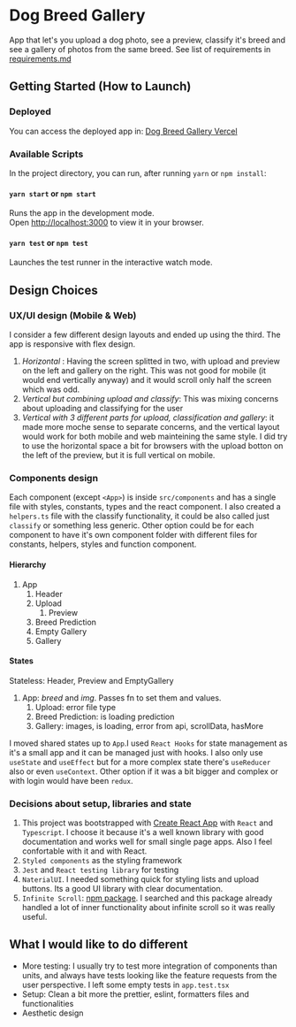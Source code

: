 # Dog Breed Gallery

App that let's you upload a dog photo, see a preview, classify it's breed and
see a gallery of photos from the same breed. See list of requirements in
[requirements.md](requirements.md)

## Getting Started (How to Launch)

### Deployed

You can access the deployed app in:
[Dog Breed Gallery Vercel](https://dog-breed-gallery.vercel.app/)

### Available Scripts

In the project directory, you can run, after running `yarn` or `npm install`:

#### `yarn start` or `npm start`

Runs the app in the development mode.\
Open [http://localhost:3000](http://localhost:3000) to view it in your browser.

#### `yarn test` or `npm test`

Launches the test runner in the interactive watch mode.

## Design Choices

### UX/UI design (Mobile & Web)

I consider a few different design layouts and ended up using the third. The app
is responsive with flex design.

1. _Horizontal_ : Having the screen splitted in two, with upload and preview on
   the left and gallery on the right. This was not good for mobile (it would end
   vertically anyway) and it would scroll only half the screen which was odd.
2. _Vertical but combining upload and classify_: This was mixing concerns about
   uploading and classifying for the user
3. _Vertical with 3 different parts for upload, classification and gallery_: it
   made more moche sense to separate concerns, and the vertical layout would
   work for both mobile and web mainteining the same style. I did try to use the
   horizontal space a bit for browsers with the upload botton on the left of the
   preview, but it is full vertical on mobile.

### Components design

Each component (except `<App>`) is inside `src/components` and has a single file
with styles, constants, types and the react component. I also created a
`helpers.ts` file with the classify functionality, it could be also called just
`classify` or something less generic. Other option could be for each component
to have it's own component folder with different files for constants, helpers,
styles and function component.

#### Hierarchy

1. App
   1. Header
   2. Upload
      1. Preview
   3. Breed Prediction
   4. Empty Gallery
   5. Gallery

#### States

Stateless: Header, Preview and EmptyGallery

1. App: _breed_ and _img_. Passes fn to set them and values.
   1. Upload: error file type
   2. Breed Prediction: is loading prediction
   3. Gallery: images, is loading, error from api, scrollData, hasMore

I moved shared states up to `App`.I used `React Hooks` for state management as
it's a small app and it can be managed just with hooks. I also only use
`useState` and `useEffect` but for a more complex state there's `useReducer`
also or even `useContext`. Other option if it was a bit bigger and complex or
with login would have been `redux`.

### Decisions about setup, libraries and state

1. This project was bootstrapped with
   [Create React App](https://github.com/facebook/create-react-app) with `React`
   and `Typescript`. I choose it because it's a well known library with good
   documentation and works well for small single page apps. Also I feel
   confortable with it and with React.
2. `Styled components` as the styling framework
3. `Jest` and `React testing library` for testing
4. `NaterialUI`. I needed something quick for styling lists and upload buttons.
   Its a good UI library with clear documentation.
5. `Infinite Scroll`:
   [npm package](https://www.npmjs.com/package/react-infinite-scroll-component).
   I searched and this package already handled a lot of inner functionality
   about infinite scroll so it was really useful.

## What I would like to do different

- More testing: I usually try to test more integration of components than units,
  and always have tests looking like the feature requests from the user
  perspective. I left some empty tests in `app.test.tsx`
- Setup: Clean a bit more the prettier, eslint, formatters files and
  functionalities
- Aesthetic design
